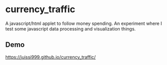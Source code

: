 # currency_traffic
A javascript/html applet to follow money spending.
An experiment where I test some javascript data processing and visualization things.

## Demo
https://juissi999.github.io/currency_traffic/
